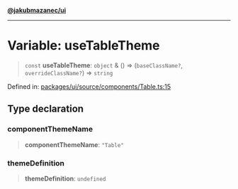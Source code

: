 [**@jakubmazanec/ui**](../README.md)

---

# Variable: useTableTheme

> `const` **useTableTheme**: `object` & () => (`baseClassName?`, `overrideClassName?`) => `string`

Defined in:
[packages/ui/source/components/Table.ts:15](https://github.com/jakubmazanec/tools/blob/c36a857a499e2c0c4f38fc4405cb987b357adf10/packages/ui/source/components/Table.ts#L15)

## Type declaration

### componentThemeName

> **componentThemeName**: `"Table"`

### themeDefinition

> **themeDefinition**: `undefined`

